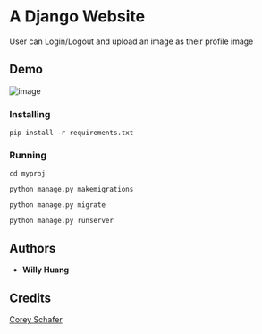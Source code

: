 # A Django Website

User can Login/Logout and upload an image as their profile image

## Demo

![image](https://github.com/breezekiller789/Django_Project/blob/master/django_demo.gif)


### Installing
```
pip install -r requirements.txt
```

### Running

```
cd myproj
```
```
python manage.py makemigrations
```
```
python manage.py migrate
```
```
python manage.py runserver
```

## Authors

* **Willy Huang**

## Credits

[Corey Schafer](https://www.youtube.com/channel/UCCezIgC97PvUuR4_gbFUs5g)
